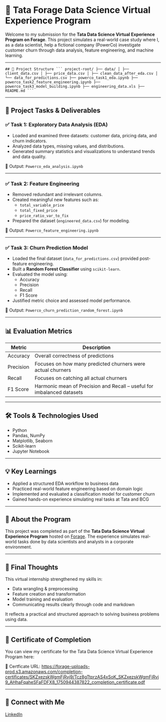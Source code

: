 # 🌟 Tata Forage Data Science Virtual Experience Program

Welcome to my submission for the **Tata Data Science Virtual Experience Program on Forage**. This project simulates a real-world case study where I, as a data scientist, help a fictional company (PowerCo) investigate customer churn through data analysis, feature engineering, and machine learning.

---

<pre><code>## 📁 Project Structure ``` project-root/ ├── data/ │ ├── client_data.csv │ ├── price_data.csv │ ├── clean_data_after_eda.csv │ └── data_for_predictions.csv ├── powerco_task1_eda.ipynb ├── powerco_task2_feature_engineering.ipynb ├── powerco_task3_model_building.ipynb ├── engineering_data.xls ├── README.md ``` </code></pre>


---

## 🧠 Project Tasks & Deliverables

### ✅ Task 1: Exploratory Data Analysis (EDA)
- Loaded and examined three datasets: customer data, pricing data, and churn indicators.
- Analyzed data types, missing values, and distributions.
- Generated summary statistics and visualizations to understand trends and data quality.

📎 Output: `Powerco_eda_analysis.ipynb`

---

### ✅ Task 2: Feature Engineering
- Removed redundant and irrelevant columns.
- Created meaningful new features such as:
  - `total_variable_price`
  - `total_fixed_price`
  - `price_ratio_var_to_fix`
- Prepared the dataset (`engineered_data.csv`) for modeling.

📎 Output: `Powerco_feature_engineering.ipynb`

---

### ✅ Task 3: Churn Prediction Model
- Loaded the final dataset (`data_for_predictions.csv`) provided post-feature engineering.
- Built a **Random Forest Classifier** using `scikit-learn`.
- Evaluated the model using:
  - Accuracy
  - Precision
  - Recall
  - F1 Score
- Justified metric choice and assessed model performance.

📎 Output: `Powerco_churn_prediction_random_forest.ipynb`

---

## 📊 Evaluation Metrics

| Metric     | Description                                                                 |
|------------|-----------------------------------------------------------------------------|
| Accuracy   | Overall correctness of predictions                                          |
| Precision  | Focuses on how many predicted churners were actual churners                |
| Recall     | Focuses on catching all actual churners                                    |
| F1 Score   | Harmonic mean of Precision and Recall – useful for imbalanced datasets     |

---

## 🛠️ Tools & Technologies Used

- Python
- Pandas, NumPy
- Matplotlib, Seaborn
- Scikit-learn
- Jupyter Notebook

---

## 💡 Key Learnings

- Applied a structured EDA workflow to business data
- Practiced real-world feature engineering based on domain logic
- Implemented and evaluated a classification model for customer churn
- Gained hands-on experience simulating real tasks at Tata and BCG

---

## 📌 About the Program

This project was completed as part of the **Tata Data Science Virtual Experience Program** hosted on [Forage](https://www.theforage.com/). The experience simulates real-world tasks done by data scientists and analysts in a corporate environment.

---

## 🚀 Final Thoughts

This virtual internship strengthened my skills in:
- Data wrangling & preprocessing
- Feature creation and transformation
- Model training and evaluation
- Communicating results clearly through code and markdown

It reflects a practical and structured approach to solving business problems using data.

---

## 📜 Certificate of Completion

You can view my certificate for the Tata Data Science Virtual Experience Program here:

🔗 Certficate URL: https://forage-uploads-prod.s3.amazonaws.com/completion-certificates/SKZxezskWgmFjRvj9/Tcz8gTtprzAS4xSoK_SKZxezskWgmFjRvj9_AHhaFqaheSFaFDFX8_1750944387822_completion_certificate.pdf 

---
## 👤 Connect with Me
[LinkedIn](www.linkedin.com/in/meenakshy-sabu-741226321)




